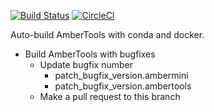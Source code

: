 [![Build Status](https://travis-ci.org/Amber-MD/ambertools-binary-build.svg?branch=master)](https://travis-ci.org/Amber-MD/ambertools-binary-build)
[![CircleCI](https://circleci.com/gh/Amber-MD/ambertools-binary-build.svg?style=svg)](https://circleci.com/gh/Amber-MD/ambertools-binary-build)

Auto-build AmberTools with conda and docker.

- Build AmberTools with bugfixes
    - Update bugfix number
         - patch_bugfix_version.ambermini
         - patch_bugfix_version.ambertools
    - Make a pull request to this branch
